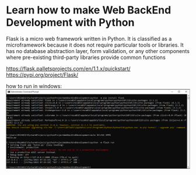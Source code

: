 # Learn how to make Web BackEnd Development with Python

Flask is a micro web framework written in Python. 
It is classified as a microframework because it does not require particular tools or libraries. 
It has no database abstraction layer, form validation, 
or any other components where pre-existing third-party libraries provide common functions

https://flask.palletsprojects.com/en/1.1.x/quickstart/  
https://pypi.org/project/Flask/


how to run in windows:
![alt text](https://github.com/distareza/learnpython-day54-WebServerBackEndDevelopment_with_Flask/blob/master/resouces/InstallAndRunFlask_in_Windows.png?raw=true)